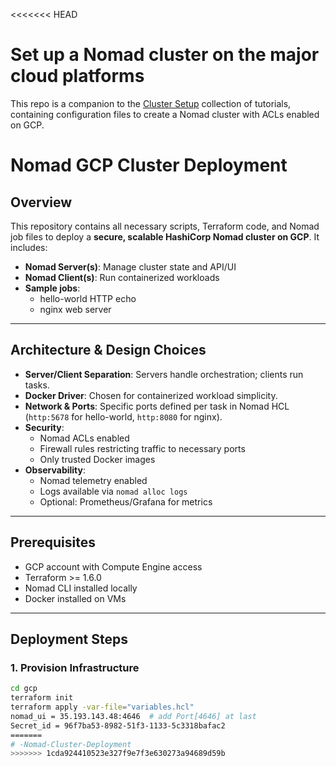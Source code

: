 <<<<<<< HEAD
# Set up a Nomad cluster on the major cloud platforms

This repo is a companion to the [Cluster Setup](https://developer.hashicorp.com/nomad/tutorials/cluster-setup) collection of tutorials, containing configuration files to create a Nomad cluster with ACLs enabled on GCP.


# Nomad GCP Cluster Deployment

## Overview
This repository contains all necessary scripts, Terraform code, and Nomad job files to deploy a **secure, scalable HashiCorp Nomad cluster on GCP**. It includes:

- **Nomad Server(s)**: Manage cluster state and API/UI
- **Nomad Client(s)**: Run containerized workloads
- **Sample jobs**: 
  - hello-world HTTP echo
  - nginx web server

---

## Architecture & Design Choices

- **Server/Client Separation**: Servers handle orchestration; clients run tasks.
- **Docker Driver**: Chosen for containerized workload simplicity.
- **Network & Ports**: Specific ports defined per task in Nomad HCL (`http:5678` for hello-world, `http:8080` for nginx).
- **Security**:
  - Nomad ACLs enabled
  - Firewall rules restricting traffic to necessary ports
  - Only trusted Docker images
- **Observability**: 
  - Nomad telemetry enabled
  - Logs available via `nomad alloc logs`
  - Optional: Prometheus/Grafana for metrics

---

## Prerequisites

- GCP account with Compute Engine access
- Terraform >= 1.6.0
- Nomad CLI installed locally
- Docker installed on VMs

---

## Deployment Steps

### 1. Provision Infrastructure

```bash
cd gcp
terraform init
terraform apply -var-file="variables.hcl"
nomad_ui = 35.193.143.48:4646  # add Port[4646] at last
Secret_id = 96f7ba53-8982-51f3-1133-5c3318bafac2
=======
# -Nomad-Cluster-Deployment
>>>>>>> 1cda924410523e327f9e7f3e630273a94689d59b
